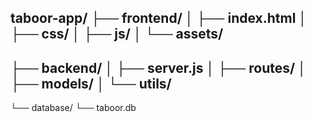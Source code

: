 taboor-app/
├── frontend/
│   ├── index.html
│   ├── css/
│   ├── js/
│   └── assets/
-----------------------------------
├── backend/
│   ├── server.js
│   ├── routes/
│   ├── models/
│   └── utils/
-----------------------------------
└── database/
    └── taboor.db
